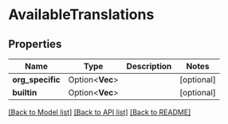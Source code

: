 # AvailableTranslations

## Properties

Name | Type | Description | Notes
------------ | ------------- | ------------- | -------------
**org_specific** | Option<**Vec<String>**> |  | [optional]
**builtin** | Option<**Vec<String>**> |  | [optional]

[[Back to Model list]](../README.md#documentation-for-models) [[Back to API list]](../README.md#documentation-for-api-endpoints) [[Back to README]](../README.md)


